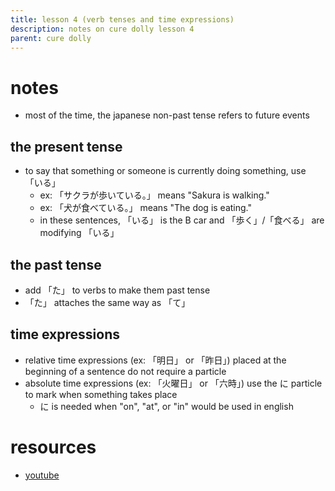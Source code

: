 ```yaml
---
title: lesson 4 (verb tenses and time expressions)
description: notes on cure dolly lesson 4
parent: cure dolly
---
```

# notes
- most of the time, the japanese non-past tense refers to future events
## the present tense
- to say that something or someone is currently doing something, use 「いる」
	- ex: 「サクラが歩いている。」 means "Sakura is walking."
	- ex: 「犬が食べている。」 means "The dog is eating."
	- in these sentences, 「いる」 is the B car and 「歩く」/「食べる」 are modifying 「いる」
## the past tense
- add 「た」 to verbs to make them past tense
- 「た」 attaches the same way as 「て」
## time expressions
- relative time expressions (ex: 「明日」 or 「昨日」) placed at the beginning of a sentence do not require a particle
- absolute time expressions (ex: 「火曜日」 or 「六時」) use the に particle to mark when something takes place
	- に is needed when "on", "at", or "in" would be used in english
# resources
- [youtube](https://www.youtube.com/watch?v=lU5rmrAORDY)